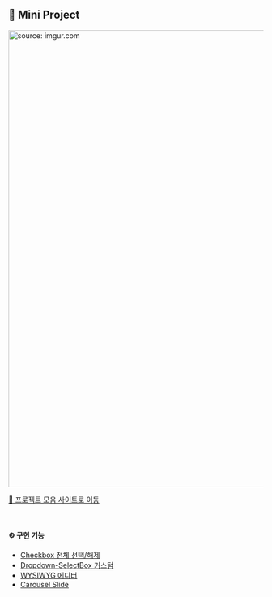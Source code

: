 ## 📌 Mini Project

<a href="https://imgur.com/kJELcQw"><img src="https://i.imgur.com/aasY15A.gif" title="source: imgur.com" width="900"/></a>

<a href="https://mini-project-collection.netlify.app/">🔗 프로젝트 모음 사이트로 이동</a>

<br>

#### ⚙️ 구현 기능
- <a href="https://mini-project-checkbox.netlify.app/">Checkbox 전체 선택/해제</a>
- <a href="https://sooyyoung.github.io/Mini-Project/Dropdown-selectbox/">Dropdown-SelectBox 커스텀</a>
- <a href="https://sooyyoung.github.io/Mini-Project/WYSIWYG/">WYSIWYG 에디터</a>
- <a href="https://sooyyoung.github.io/Mini-Project/carousel/">Carousel Slide</a>
